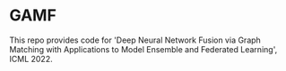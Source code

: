# GAMF
This repo provides code for 'Deep Neural Network Fusion via Graph Matching with Applications to Model Ensemble and Federated Learning', ICML 2022.
